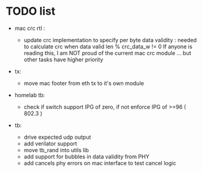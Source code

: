 # TODO list

- mac crc rtl :
    - update crc implementation to specify per byte
    data validity : needed to calculate crc when data
    valid len % crc\_data\_w != 0
    If anyone is reading this, I am NOT proud of the current
    mac crc module ... but other tasks have higher priority

- tx:
    - move mac footer from eth tx to it's own module
    
- homelab tb:
    - check if switch support IPG of zero, if not enforce IPG of >=96 ( 802.3 ) 

- tb:
    - drive expected udp output
    - add verilator support
    - move tb\_rand into utils lib 
    - add support for bubbles in data validity from PHY 
    - add cancels phy errors on mac interface to test cancel logic

